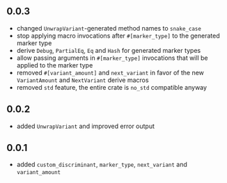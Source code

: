 ## 0.0.3
- changed `UnwrapVariant`-generated method names to `snake_case`
- stop applying macro invocations after `#[marker_type]` to the generated marker type
- derive `Debug`, `PartialEq`, `Eq` and `Hash` for generated marker types
- allow passing arguments in `#[marker_type]` invocations that will be applied to the marker type
- removed `#[variant_amount]` and `next_variant` in favor of the new `VariantAmount` and `NextVariant` derive macros
- removed `std` feature, the entire crate is `no_std` compatible anyway

## 0.0.2
- added `UnwrapVariant` and improved error output

## 0.0.1
- added `custom_discriminant`, `marker_type`, `next_variant` and `variant_amount`
